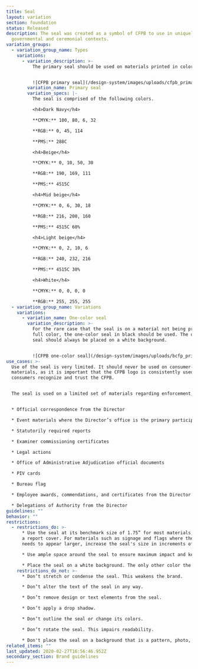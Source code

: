 ```yaml
---
title: Seal
layout: variation
section: foundation
status: Released
description: The seal was created as a symbol of CFPB to use in uniquely
  governmental and ceremonial contexts.
variation_groups:
  - variation_group_name: Types
    variations:
      - variation_description: >-
          The primary seal should be used on materials printed in color.


          ![CFPB primary seal](/design-system/images/uploads/cfpb_primary_seal_color_rgb.png)
        variation_name: Primary seal
        variation_specs: |-
          The seal is comprised of the following colors.

          <h4>Dark Navy</h4>

          **CMYK:** 100, 80, 6, 32

          **RGB:** 0, 45, 114

          **PMS:** 288C

          <h4>Beige</h4>

          **CMYK:** 0, 10, 50, 30

          **RGB:** 190, 169, 111

          **PMS:** 4515C

          <h4>Mid beige</h4>

          **CMYK:** 0, 6, 30, 18

          **RGB:** 216, 200, 160

          **PMS:** 4515C 60%

          <h4>Light beige</h4>

          **CMYK:** 0, 2, 10, 6

          **RGB:** 240, 232, 216

          **PMS:** 4515C 30%

          <h4>White</h4>

          **CMYK:** 0, 0, 0, 0

          **RGB:** 255, 255, 255
  - variation_group_name: Variations
    variations:
      - variation_name: One-color seal
        variation_description: >-
          For the rare case that the seal is on a material not being printed in
          full color, the one-color seal in black should be used. The one-color
          seal should always be placed on a white background.


          ![CFPB one-color seal](/design-system/images/uploads/bcfp_primary_seal_black_rgb.png)
use_cases: >-
  Use of the seal is very limited. It should never be used on consumer-facing
  materials, as it is important that the CFPB logo is consistently used to help
  consumers recognize and trust the CFPB. 


  The seal is used on a limited set of materials regarding enforcement, governmental affairs and official items from the Director’s office. These materials are limited to:


  * Official correspondence from the Director

  * Event materials where the Director’s office is the primary participant (e.g., podium placards and signage)

  * Statutorily required reports

  * Examiner commissioning certificates

  * Legal actions

  * Office of Administrative Adjudication official documents

  * PIV cards

  * Bureau flag

  * Employee awards, commendations, and certificates from the Director

  * Delegations of Authority from the Director
guidelines: ""
behavior: ""
restrictions:
  - restrictions_do: >-
      * Use the seal at its benchmark size of 1.75” for most materials, such as
      a report cover. For materials such as signage and flags where the seal
      needs to appear larger, increase the seal's size in increments of 0.5”. 

      * Use ample space around the seal to ensure maximum impact and keep the mark from looking cluttered. The clear space on each side of the seal should be ¼” of the seal’s size. 

      * Place the seal on a white background. The only other color the seal may be placed on is navy, and this is reserved for select cases, such as the CFPB's flag.
    restrictions_do_not: >-
      * Don’t stretch or condense the seal. This weakens the brand. 

      * Don’t alter the text of the seal in any way.

      * Don’t remove design or text elements from the seal. 

      * Don’t apply a drop shadow.

      * Don’t outline the seal or change its colors.

      * Don’t rotate the seal. This impairs readability.

      * Don't place the seal on a background that is a pattern, photo, or color other than white or navy.
related_items: ""
last_updated: 2020-02-27T16:56:46.952Z
secondary_section: Brand guidelines
---
```

